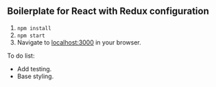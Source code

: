 ## Boilerplate for React with Redux configuration

1. `npm install`
1. `npm start`
1. Navigate to [localhost:3000](http://localhost:3000/) in your browser.

To do list:

* Add testing.
* Base styling.
